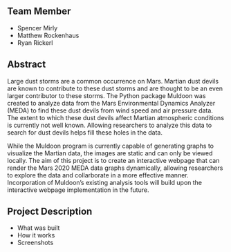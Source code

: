 ## Team Member
 - Spencer Mirly
 - Matthew Rockenhaus
 - Ryan Rickerl

## Abstract
Large dust storms are a common occurrence on Mars. Martian dust devils are known to contribute to
these dust storms and are thought to be an even larger contributor to these storms. The Python
package Muldoon was created to analyze data from the Mars Environmental Dynamics Analyzer
(MEDA) to find these dust devils from wind speed and air pressure data. The extent to which these
dust devils affect Martian atmospheric conditions is currently not well known. Allowing researchers
to analyze this data to search for dust devils helps fill these holes in the data.  

While the Muldoon program is currently capable of generating graphs to visualize the Martian data,
the images are static and can only be viewed locally. The aim of this project is to create an
interactive webpage that can render the Mars 2020 MEDA data graphs dynamically, allowing researchers
to explore the data and collarborate in a more effective manner. Incorporation of Muldoon’s
existing analysis tools will build upon the interactive webpage implementation in the future.

## Project Description
* What was built
* How it works
* Screenshots
